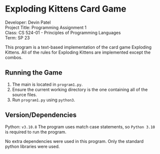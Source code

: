 Exploding Kittens Card Game
============================

Developer:        Devin Patel  
Project Title:    Programming Assignment 1  
Class:            CS 524-01 - Principles of Programming Languages  
Term:             SP 23  

This program is a text-based implementation of the card game Exploding Kittens.
All of the rules for Exploding Kittens are implemented except the combos.  


Running the Game
------------------------

1. The main is located in `program1.py`.
2. Ensure the current working directory is the one containing all of the source files.
3. Run `program1.py` using `python3`.


Version/Dependencies
------------------------

Python: `v3.10.8`
The program uses match case statements, so `Python 3.10` is required to run the program.  

No extra dependencies were used in this program. Only the standard python libraries were used.  
